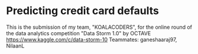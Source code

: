 # Predicting credit card defaults

This is the submission of my team, "KOALACODERS", for the online round of the data analytics competition "Data Storm 1.0" by OCTAVE
https://www.kaggle.com/c/data-storm-10
Teammates: ganeshaaraj97, NilaanL
